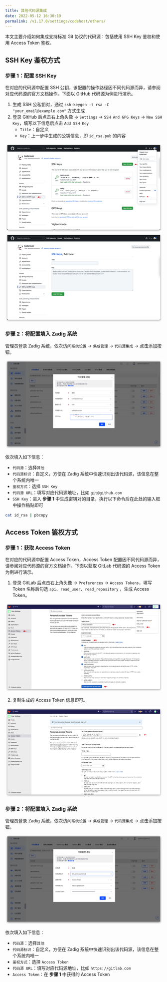 ```yaml
---
title: 其他代码源集成
date: 2022-05-12 16:30:19
permalink: /v1.17.0/settings/codehost/others/
---
```


本文主要介绍如何集成支持标准 Git 协议的代码源：包括使用 SSH Key 鉴权和使用 Access Token 鉴权。

## SSH Key 鉴权方式

### 步骤 1：配置 SSH Key

在对应的代码源中配置 SSH 公钥，该配置的操作路径因不同代码源而异，请参阅对应代码源的官方文档操作。下面以 GitHub 代码源为例进行演示。

1. 生成 SSH 公私钥对，通过 `ssh-keygen -t rsa -C "your_email@example.com"` 方式生成
2. 登录 GitHub 后点击右上角头像 -> `Settings` -> `SSH And GPG Keys` -> `New SSH Key`，填写以下信息后点击 `Add SSH Key`
    -  `Title`：自定义
    -  `Key`：上一步中生成的公钥信息，即 `id_rsa.pub` 的内容

![github_ssh_key](../_images/github_ssh_key.png)
![github_ssh_key](../_images/github_ssh_key_1.png)

### 步骤 2：将配置填入 Zadig 系统

管理员登录 Zadig 系统，依次访问`系统设置` -> `集成管理` -> `代码源集成` -> 点击添加按钮。

![other_git_config](../_images/ssh_key_git_config.png)

依次填入如下信息：

- `代码源`：选择`其他`
- `代码源标识`：自定义，方便在 Zadig 系统中快速识别出该代码源，该信息在整个系统内唯一
- `鉴权方式`：选择 `SSH Key`
- `代码源 URL`：填写对应代码源地址，比如 `git@github.com`
- `SSH Key`：进入 **步骤 1** 中生成密钥对的目录，执行以下命令后在此处的输入框中操作粘贴即可

``` bash
cat id_rsa | pbcopy
```

## Access Token 鉴权方式

### 步骤 1：获取 Access Token

在对应的代码源中配置 Access Token，Access Token 配置因不同代码源而异，请参阅对应代码源的官方文档操作。下面以获取 GitLab 代码源的 Access Token 为例进行演示。

1. 登录 GitLab 后点击右上角头像 -> `Preferences` -> `Access Tokens`，填写 Token 名称后勾选 `api`、`read_user`、`read_repository` ，生成 Access Token。

![other_git_config](../_images/gitlab_access_token.png)

2. 复制生成的 Access Token 信息即可。

![other_git_config](../_images/gitlab_access_token_2.png)

### 步骤 2：将配置填入 Zadig 系统

管理员登录 Zadig 系统，依次访问`系统设置` -> `集成管理` -> `代码源集成` -> 点击添加按钮。

![other_git_config](../_images/access_token_git_config.png)

依次填入如下信息：

- `代码源`：选择`其他`
- `代码源标识`：自定义，方便在 Zadig 系统中快速识别出该代码源，该信息在整个系统内唯一
- `鉴权方式`：选择 `Access Token`
- `代码源 URL`：填写对应代码源地址，比如 `https://gitlab.com`
- `Access Token`：在 **步骤 1** 中获得的 Access Token
